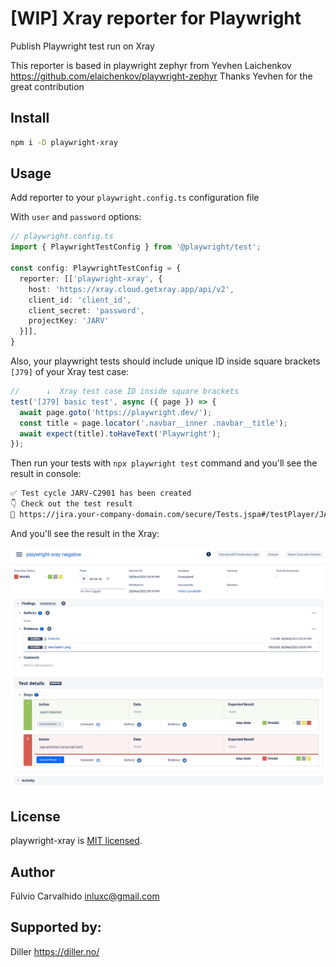 # [WIP] Xray reporter for Playwright

Publish Playwright test run on Xray

This reporter is based in playwright zephyr from Yevhen Laichenkov https://github.com/elaichenkov/playwright-zephyr
Thanks Yevhen for the great contribution

## Install

```sh
npm i -D playwright-xray
```

## Usage

Add reporter to your `playwright.config.ts` configuration file

With `user` and `password` options:

```typescript
// playwright.config.ts
import { PlaywrightTestConfig } from '@playwright/test';

const config: PlaywrightTestConfig = {
  reporter: [['playwright-xray', { 
    host: 'https://xray.cloud.getxray.app/api/v2',
    client_id: 'client_id',
    client_secret: 'password',
    projectKey: 'JARV'
  }]],
}
```

Also, your playwright tests should include unique ID inside square brackets `[J79]` of your Xray test case:

```typescript
//      ↓  Xray test case ID inside square brackets
test('[J79] basic test', async ({ page }) => {
  await page.goto('https://playwright.dev/');
  const title = page.locator('.navbar__inner .navbar__title');
  await expect(title).toHaveText('Playwright');
});
```

Then run your tests with `npx playwright test` command and you'll see the result in console:

```sh
✅ Test cycle JARV-C2901 has been created
👇 Check out the test result
🔗 https://jira.your-company-domain.com/secure/Tests.jspa#/testPlayer/JARV-C2901
```

And you'll see the result in the Xray:

![alt text](./assets/xray-result.png)

## License

playwright-xray is [MIT licensed](./LICENSE).

## Author

Fúlvio Carvalhido <inluxc@gmail.com>

## Supported by:

Diller <https://diller.no/>
